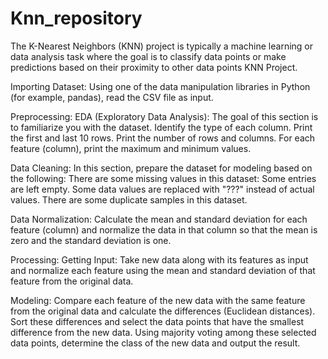 # Knn_repository
The K-Nearest Neighbors (KNN) project is typically a machine learning or data analysis task where the goal is to classify data points or make predictions based on their proximity to other data points
KNN Project.

Importing Dataset:
Using one of the data manipulation libraries in Python (for example, pandas), read the CSV file as input.

Preprocessing:
EDA (Exploratory Data Analysis):
The goal of this section is to familiarize you with the dataset.
Identify the type of each column.
Print the first and last 10 rows.
Print the number of rows and columns.
For each feature (column), print the maximum and minimum values.

Data Cleaning:
In this section, prepare the dataset for modeling based on the following:
There are some missing values in this dataset:
Some entries are left empty.
Some data values are replaced with "???" instead of actual values.
There are some duplicate samples in this dataset.

Data Normalization:
Calculate the mean and standard deviation for each feature (column) and normalize the data in that column so that the mean is zero and the standard deviation is one.

Processing:
Getting Input:
Take new data along with its features as input and normalize each feature using the mean and standard deviation of that feature from the original data.

Modeling:
Compare each feature of the new data with the same feature from the original data and calculate the differences (Euclidean distances). Sort these differences and select the data points that have the smallest difference from the new data. Using majority voting among these selected data points, determine the class of the new data and output the result.
